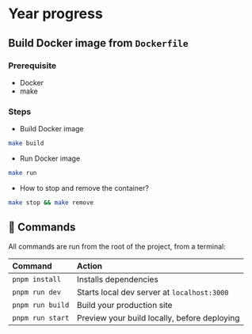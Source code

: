 # Year progress

## Build Docker image from `Dockerfile`

### Prerequisite

- Docker
- make

### Steps

- Build Docker image

```sh
make build
```

- Run Docker image

```sh
make run
```

- How to stop and remove the container?

```sh
make stop && make remove
```

## 🧞 Commands

All commands are run from the root of the project, from a terminal:

| Command          | Action                                       |
| :--------------- | :------------------------------------------- |
| `pnpm install`   | Installs dependencies                        |
| `pnpm run dev`   | Starts local dev server at `localhost:3000`  |
| `pnpm run build` | Build your production site                   |
| `pnpm run start` | Preview your build locally, before deploying |
